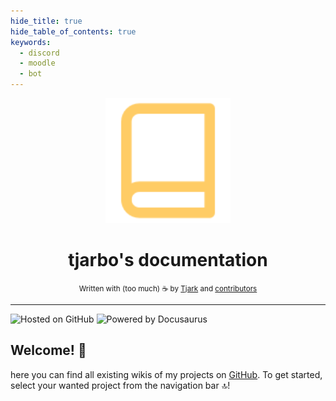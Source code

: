 ```yaml
---
hide_title: true
hide_table_of_contents: true
keywords:
  - discord
  - moodle
  - bot
---
```


<div align="center">
    <a href="#"><img src="./img/book-2px.svg" alt="Book Icon" width="200" /></a>
    <br />
    <h1>tjarbo's documentation</h1>
    <small>Written with (too much) ☕ by 
    <a href="https://github.com/tjarbo">Tjark</a> and
    <a href="https://github.com/tjarbo/documentation/graphs/contributors">contributors</a>
    </small>
</div>

---
![Hosted on GitHub](https://img.shields.io/badge/hosted%20on-github-black?logo=github)
![Powered by Docusaurus](https://img.shields.io/badge/powered%20by-docusaurus-green)

## Welcome! 👋

here you can find all existing wikis of my projects on [GitHub](https://github.com/tjarbo).
To get started, select your wanted project from the navigation bar 🔝!
